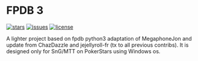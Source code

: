 # FPDB 3

[![stars](https://custom-icon-badges.demolab.com/github/stars/sf-87/fpdb-3?logo=star)](https://github.com/sf-87/fpdb-3/stargazers "stars")
[![issues](https://custom-icon-badges.demolab.com/github/issues-raw/sf-87/fpdb-3?logo=issue)](https://github.com/sf-87/fpdb-3/issues "issues")
[![license](https://custom-icon-badges.demolab.com/github/license/sf-87/fpdb-3?logo=law&logoColor=white)](https://github.com/sf-87/fpdb-3/blob/main/LICENSE?rgh-link-date=2021-08-09T18%3A10%3A26Z "license MIT")

A lighter project based on fpdb python3 adaptation of MegaphoneJon and update from ChazDazzle and jejellyroll-fr
(tx to all previous contribs).
It is designed only for SnG/MTT on PokerStars using Windows os.